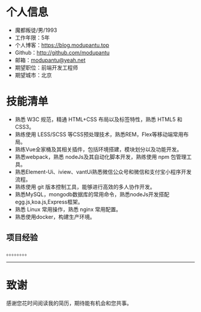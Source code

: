 # 个人信息

 - 魔都叛徒/男/1993
 - 工作年限：5年
 - 个人博客：https://blog.modupantu.top
 - Github：http://github.com/modupantu
- 邮箱：modupantu@yeah.net
 - 期望职位：前端开发工程师
 - 期望城市：北京

# 技能清单
- 熟悉 W3C 规范，精通 HTML+CSS 布局以及标签特性，熟悉 HTML5 和 CSS3。
- 熟练使用 LESS/SCSS 等CSS预处理技术，熟悉REM，Flex等移动端常用布局。
- 熟练Vue全家桶及其相关插件，包括环境搭建，模块划分以及功能开发。
- 熟悉webpack，熟悉 nodeJs及其自动化脚本开发，熟练使用 npm 包管理工具。
- 熟悉Element-Ui、iview、vantUi熟悉微信公众号和微信和支付宝小程序开发流程。
- 熟练使用 git 版本控制工具，能够进行高效的多人协作开发。
- 熟悉MySQL，mongodb数据库的常用命令，熟悉nodeJs开发搭配egg.js,koa.js,Express框架。
- 熟悉 Linux 常用操作，熟悉 nginx 常用配置。
- 熟悉使用docker，构建生产环境。
## 项目经验
。。。。。。。。


---      
# 致谢
感谢您花时间阅读我的简历，期待能有机会和您共事。